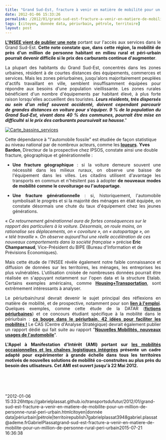 ```yaml
---
title: "Grand Sud-Est, fracture à venir en matière de mobilité pour un million de personne (rural, péri-urbain)"
date: 2012-01-06 15:33:26
permalink: /2012/01/grand-sud-est-fracture-a-venir-en-matiere-de-mobilite-pour-un-million-de-personne-rural-peri-urbain.html
tags: [citoyen, donnée data, périurbain, pétrole, territoire]
layout: post
---
```


<p style="text-align: justify"><a href="http://www.insee.fr/fr/themes/document.asp?reg_id=8&ref_id=18130" target="_blank"><strong>L'INSEE vient de publier une note</strong></a> portant sur l'accès aux services dans le Grand Sud-Est. <strong>Cette note constate que, dans cette région, la mobilité de près d'un million de personne habitant en milieu rural et péri-urbain pourrait devenir difficile si le prix des carburants continue d'augmenter</strong>.</p> <p style="text-align: justify">La plupart des habitants du Grand Sud-Est, concentrés dans les zones urbaines, résident à de courtes distances   	des équipements, commerces et services. Mais les zones périurbaines, jusqu'alors majoritairement peuplées d'actifs   	travaillant en ville, semblent insuffisamment équipées pour répondre aux besoins d'une population vieillissante.   	Les zones rurales bénéficient d'un nombre d'équipements par habitant élevé, à plus forte raison lorsqu'elles   	accueillent des touristes. <em><strong>Leurs résidents, très dispersés au sein d'un relief souvent accidenté, doivent cependant   	parcourir de grandes distances en voiture pour s'équiper. 9 % de la population  du Grand Sud-Est, vivant dans 40 % des communes, pourrait être mise en difficulté si le prix des carburants   poursuivait sa hausse</strong></em>."</p> <p style="text-align: justify"><a href="https://gabrielplassat.github.io/transportsdufutur/wp-content/uploads/sites/6/old/6a0120a66d2ad4970b0162ff1d44f8970d-800wi.gif" rel="lightbox"><img alt="Carte_bassins_services" class="asset  asset-image at-xid-6a0120a66d2ad4970b0162ff1d44f8970d" src="/wp-content/uploads/sites/6/old/6a0120a66d2ad4970b0162ff1d44f8970d-120wi.gif" style="margin-left: automargin-right: auto" title="Carte_bassins_services" /></a> </p>  <!--more-->  Cette dépendance à "l'automobile fossile" est étudiée de façon statistique au niveau national par de nombreux acteurs, comme les <a href="http://www.location-longue-duree.net/actualites-lld/evolution-du-prix-des-carburants-impact-sur-les-comportements-des-entreprises-et-des-menages" target="_blank"><strong>loueurs</strong></a>. <strong>Yves Bardon</strong>, Directeur de la prospective chez IPSOS, constate ainsi une double fracture, géographique et générationnelle : <ul style="text-align: justify"> <li><strong>Une fracture géographique</strong> : si la voiture demeure  souvent une nécessité dans les milieux ruraux, on observe une baisse de  l'équipement dans les villes. Les citadins utilisent d'avantage les  transports en commun et n'hésitent pas à adopter <strong>de nouveaux modes de mobilité comme le covoiturage ou l'autopartage</strong>.</li> </ul> <ul style="text-align: justify"> <li><strong>Une fracture générationnelle</strong> : si, historiquement,  l'automobile symbolisait le progrès et si la majorité des ménages en  était équipée, on constate désormais une chute du taux d'équipement chez  les jeunes générations.</li> </ul> <p style="text-align: justifypadding-left: 30px">« <em>Ce retournement générationnel aura de fortes conséquences sur  le rapport des particuliers à la voiture. Désormais, on roule moins, on  rationalise ses déplacements, on « covoiture », on « autopartage », on  « télé travaille</em> »<em>. On observe aujourd'hui une réelle accélération de ces nouveaux comportements dans la société française</em> » précise <strong>Eric Champarnaud</strong>, Vice-Président du BIPE (Bureau d'Information et de Prévisions Économiques).</p> <p style="text-align: justify">Mais cette étude de l'INSEE révèle également notre faible connaissance et diffusion de données sur les territoires, les ménages, les entreprises les plus vulnérables. L'utilisation croisée de nombreuses données pourrait être réalisée en s'appuyant notamment sur l'open data et la structure Etalab. Certains exemples américains, comme <a href="http://htaindex.cnt.org/" target="_blank"><strong>Housing+Transportation</strong></a>, sont extrêmement intéressants à analyser.</p> <p style="text-align: justify">Le périurbain/rural devrait devenir le sujet principal des réflexions en matière de mobilité, et de prospective, notamment pour son <a href="https://gabrielplassat.github.io/transportsdufutur/2010/12/emplois-et-mobilites-une-approche-par-le-territoire.html" target="_blank"><strong>lien à l'emploi</strong></a>. Quelques exemples, comme cette étude de la DATAR (<a href="http://territoires2040.datar.gouv.fr/spip.php?article63" target="_blank"><strong>fictions périurbaines</strong></a>) et ce concours étudiant spécifique à la mobilité dans le périurbain : <a href="http://www.audiar.org/node/189" target="_blank"><strong>ça bouge dans le périurbain, 42 idées pour faciliter les mobilités !</strong></a> Le CAS (Centre d'Analyse Stratégique) devrait également publier un rapport dédié qui fait suite au rapport "<a href="https://gabrielplassat.github.io/transportsdufutur/2010/11/les-nouvelles-mobilites-adapter-lautomobile-aux-modes-de-vie-de-demain.html" target="_blank"><strong>Nouvelles Mobilités, nouveaux usages de l'automobile</strong></a>".</p> <p style="text-align: justify"><strong>L'Appel à Manifestation d'Intérêt (AMI) portant sur <a href="https://gabrielplassat.github.io/transportsdufutur/2011/12/ami-chaines-logistiques-et-mobilites-occasionnelles-des-personnes-ademe.html" target="_blank">les mobilités occasionnelles et les chaînes logistiques intégrées</a> présente un cadre adapté pour expérimenter à grande échelle dans tous les territoires motivés de nouvelles solutions de mobilité co-construites au plus près du besoin des utlisateurs. Cet AMI est ouvert jusqu'à 22 Mai 2012.</strong><br /><br /><br /><br /> </p>"2012-01-06 15:33:26https://gabrielplassat.github.io/transportsdufutur/2012/01/grand-sud-est-fracture-a-venir-en-matiere-de-mobilite-pour-un-million-de-personne-rural-peri-urbain.htmlcitoyen|donnée data|périurbain|pétrole|territoirepublish7gabrielplassat3948gabriel.plassat@ademe.frGabrielPlassatgrand-sud-est-fracture-a-venir-en-matiere-de-mobilite-pour-un-million-de-personne-rural-peri-urbain2015-07-21 16:36:38
